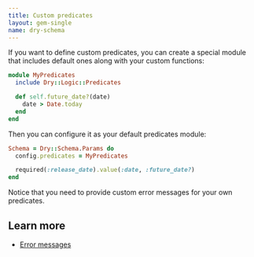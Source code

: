 ```yaml
---
title: Custom predicates
layout: gem-single
name: dry-schema
---
```


If you want to define custom predicates, you can create a special module that includes default ones along with your custom functions:

```ruby
module MyPredicates
  include Dry::Logic::Predicates

  def self.future_date?(date)
    date > Date.today
  end
end
```

Then you can configure it as your default predicates module:

```ruby
Schema = Dry::Schema.Params do
  config.predicates = MyPredicates

  required(:release_date).value(:date, :future_date?)
end
```

Notice that you need to provide custom error messages for your own predicates.

## Learn more

- [Error messages](//page/error-messages)
